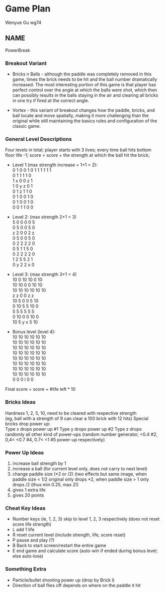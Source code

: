 # Game Plan
Wenyue Gu wg74
## NAME
PowerBreak

### Breakout Variant
* Bricks n Balls - although the paddle was completely removed in this game, 
times the brick needs to be hit and the ball number dramatically increased. The most 
interesting portion of this game is that player has perfect control over the angle 
at which the balls were shot, which then can possibly results in the balls staying in the 
air and clearing all bricks in one try if fired at the correct angle.

* Vortex - this variant of breakout changes how the paddle, bricks, and ball locate and move 
spatially, making it more challenging than the original while still maintaining the 
basics rules and configuration of the classic game.


### General Level Descriptions
Four levels in total; player starts with 3 lives; every time ball hits bottom floor life -1; 
score = score + the strength at which the ball hit the brick; 

* Level 1 (max strength increase = 1+1 = 2):   
0 1 0 0 1 0 
1 1 1 1 1 1  
0 1 1 1 1 0  
1 x 0 0 z 1  
1 0 y z 0 1  
0 1 z 1 1 0  
0 1 0 0 1 0  
0 1 0 0 1 0  
0 0 1 1 0 0  

* Level 2: (max strength 2+1 = 3)  
5 0 0 0 0 5  
0 5 0 0 5 0  
z 2 0 0 2 z  
0 5 0 0 5 0  
0 2 2 2 2 0  
0 5 1 1 5 0  
0 2 2 2 2 0  
1 2 5 5 2 1  
0 y 2 2 x 0  

* Level 3: (max strength 3+1 = 4)  
10 0 10 10 0 10  
10 10 0 0 10 10  
10 10 10 10 10 10  
z z 0 0 z z    
10 5 0 0 5 10  
0 10 5 5 10 0  
5 5 5 5 5 5  
0 10 0 0 10 0  
10 5 y x 5 10 

* Bonus level (level 4):  
10 10 10 10 10 10  
10 10 10 10 10 10  
10 10 10 10 10 10  
10 10 10 10 10 10  
10 10 10 10 10 10  
10 10 10 10 10 10  
10 10 10 10 10 10  
10 10 10 10 10 10  
0 0 0 l 0 0

Final score = score + #life left * 10

### Bricks Ideas
Hardness 1, 2, 5, 10, need to be cleared with respective strength  
(eg, ball with a strength of 9 can clear a 100 brick with 12 hits)
Special bricks drop power up:  
Type x drops power up #1 
Type y drops power up #2
Type z drops randomly all other kind of power-ups (random number generator, <0.4 #2, 
0,4< <0.7 #4, 0.7< <1 #5 power-up respectively)  

### Power Up Ideas
1) increase ball strength by 1  
2) increase a ball (for current level only, does not carry to next level)
3) change paddle size (*2 or /2) 
(two effects but same image, when paddle size < 1/2 original only drops *2, when 
paddle size > 1 only drops /2 (thus min 0.25, max 2))  
4) gives 1 extra life
5) gives 20 points

### Cheat Key Ideas
* Number keys (ie, 1, 2, 3) skip to level 1, 2, 3 respectively (does not reset score life strength)  
* L add 1 life  
* R reset current level (include strength, life, score reset)  
* P pause and play (?)  
* B Back to start screen/restart the entire game  
* E end game and calculate score (auto-win if ended during bonus level; else auto-lose)

### Something Extra
* Particle/bullet shooting power up (drop by Brick l)  
* Direction of ball flies off depends on where on the paddle it hit